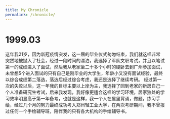 ```yaml
---
title: My Chronicle
permalink: /chronicle/
---
```

# 1999.03
这年我21岁，因为新冠疫情突发，这一届的毕业仪式匆匆结束，我们就这样非常突然地被抛入了社会，经过一段时间的漂泊，我选择了军队文职考试，并且以笔试第一的成绩进入了面试，然后我从老家坐二十多个小时的硬卧去到广州参加面试，未曾想5个进入面试的只有自己是刚毕业的大学生，年龄小又没有面试经验，最终以综合成绩第二落选，落选后经过综合考虑，我还是选择了继续考研。
经过第一次的失败以后，这一年我的目标主要以上岸为主，我选择了回到老家的新房自己一个人准备研究生考试，后来我发现，我好像更适合这样的学习环境，居家独处的学习效率明显高于第一年备考，也就是这样，我一个人在屋里背诵，做题，练习手绘，经过几个月的努力最终成功考入郑州轻工业大学，在两次考研期间，我不曾报过任何一个手绘辅导班，陪伴我的只有各大机构的手绘辅导书。

